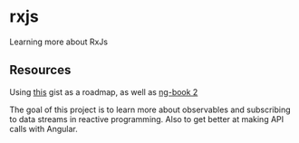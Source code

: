 # rxjs
Learning more about RxJs

## Resources
Using [this](https://gist.github.com/staltz/868e7e9bc2a7b8c1f754) gist as a roadmap, as well as [ng-book 2](https://www.ng-book.com/2/)

The goal of this project is to learn more about observables and subscribing to data streams in reactive programming. Also to get better at making API calls with Angular. 